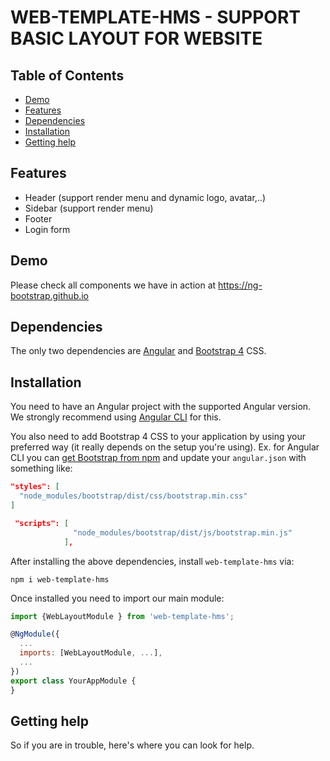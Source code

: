 # WEB-TEMPLATE-HMS - SUPPORT BASIC LAYOUT FOR WEBSITE

## Table of Contents

- [Demo](#demo)
- [Features](#features)
- [Dependencies](#dependencies)
- [Installation](#installation)
- [Getting help](#getting-help)


## Features
- Header (support render menu and dynamic logo, avatar,..)
- Sidebar (support render menu)
- Footer
- Login form

## Demo

Please check all components we have in action at https://ng-bootstrap.github.io

## Dependencies

The only two dependencies are [Angular](https://angular.io) and [Bootstrap 4](https://getbootstrap.com) CSS.

## Installation

You need to have an Angular project with the supported Angular version. We strongly recommend using [Angular CLI](https://cli.angular.io) for this.

You also need to add Bootstrap 4 CSS to your application by using your preferred way (it really depends on the setup you're using). Ex. for Angular CLI you can [get Bootstrap from npm](https://www.npmjs.com/package/bootstrap) and update your `angular.json` with something like:

```json
"styles": [
  "node_modules/bootstrap/dist/css/bootstrap.min.css"
]

 "scripts": [
              "node_modules/bootstrap/dist/js/bootstrap.min.js"
            ],
```

After installing the above dependencies, install `web-template-hms` via:
```shell
npm i web-template-hms
```
Once installed you need to import our main module:
```js
import {WebLayoutModule } from 'web-template-hms';

@NgModule({
  ...
  imports: [WebLayoutModule, ...],
  ...
})
export class YourAppModule {
}
```


## Getting help

So if you are in trouble, here's where you can look for help.



